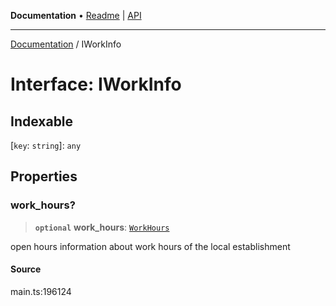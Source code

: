 **Documentation** • [Readme](../README.md) \| [API](../globals.md)

***

[Documentation](../README.md) / IWorkInfo

# Interface: IWorkInfo

## Indexable

 \[`key`: `string`\]: `any`

## Properties

### work\_hours?

> **`optional`** **work\_hours**: [`WorkHours`](../classes/WorkHours.md)

open hours
information about work hours of the local establishment

#### Source

main.ts:196124

